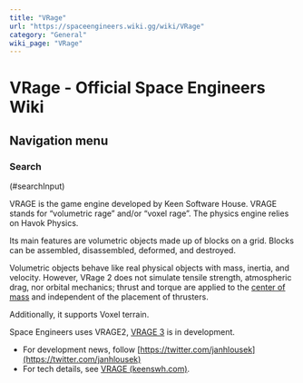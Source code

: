 ```yaml
---
title: "VRage"
url: "https://spaceengineers.wiki.gg/wiki/VRage"
category: "General"
wiki_page: "VRage"
---
```


# VRage - Official Space Engineers Wiki

## Navigation menu

### Search

(#searchInput)

VRAGE is the game engine developed by Keen Software House. VRAGE stands for “volumetric rage” and/or “voxel rage”. The physics engine relies on Havok Physics.

Its main features are volumetric objects made up of blocks on a grid. Blocks can be assembled, disassembled, deformed, and destroyed.

Volumetric objects behave like real physical objects with mass, inertia, and velocity. However, VRage 2 does not simulate tensile strength, atmospheric drag, nor orbital mechanics; thrust and torque are applied to the [center of mass](https://spaceengineers.wiki.gg/wiki/Center_of_Mass "Center of Mass") and independent of the placement of thrusters.

Additionally, it supports Voxel terrain.

Space Engineers uses VRAGE2, [VRAGE 3](https://spaceengineers2.wiki.gg/wiki/VRAGE3 "se2:VRAGE3") is in development.

*   For development news, follow [https://twitter.com/janhlousek](https://twitter.com/janhlousek)
*   For tech details, see [VRAGE (keenswh.com)](https://www.keenswh.com/vrage/).